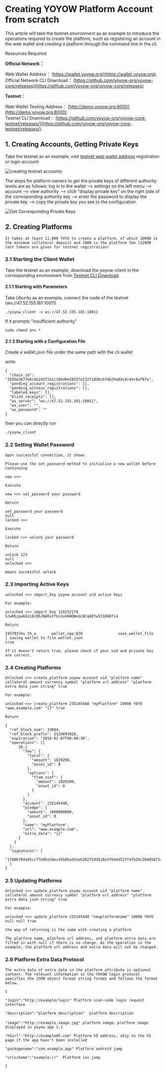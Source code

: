 # Creating YOYOW Platform Account from scratch
This article will take the testnet environment as an example to introduce the operations required to create the platform, such as registering an account in the web wallet and creating a platform through the command line in the cli.

Resources Required:

**Official Network：** 

Web Wallet Address： [https://wallet.yoyow.org](https://wallet.yoyow.org).  
Official Network CLI Download： [https://github.com/yoyow-org/yoyow-core/releases](https://github.com/yoyow-org/yoyow-core/releases)


**Testnet：**  

Web Wallet Testing Address： [http://demo.yoyow.org:8000](http://demo.yoyow.org:8000).  
Testnet CLI Download： [https://github.com/yoyow-org/yoyow-core-testnet/releases/](https://github.com/yoyow-org/yoyow-core-testnet/releases/).

## 1. Creating Accounts, Getting Private Keys

Take the testnet as an example, visit [testnet web wallet address](http://demo.yoyow.org:8000 "yoyow wallet testnet") registration or login account:

![creating testnet accounts](/images/sdk/step1.png)

The steps for platform owners to get the private keys of different authority levels are as follows: log in to the wallet --> settings on the left menu --> account --> view authority --> click "display private key" on the right side of the corresponding authority key --> enter the password to display the private key --> copy the private key you see to the configuration.
    
![Get Corresponding Private Keys](/images/sdk/step3.png)

## 2. Creating Platforms

    It takes at least 11,000 YOYO to create a platform, of which 10000 is the minimum collateral deposit and 1000 is the platform fee (12000 test tokens are given for testnet registration)

### 2.1 Starting the Client Wallet

Take the testnet as an example, download the yoyow-client in the corresponding environment from [Testnet CLI Download](https://github.com/yoyow-org/yoyow-core-testnet/releases/).

#### 2.1.1 Starting with Parameters

Take Ubuntu as an example, connect the node of the testnet (ws://47.52.155.181:10011)

    ./yoyow_client -s ws://47.52.155.181:10011 
 
If it prompts "insufficient authority"

    sudo chmod a+x * 

  
#### 2.1.2 Starting with a Configuration File

Create a wallet.json file under the same path with the cli wallet 

write

    {
      "chain_id": "3505e367fe6cde243f2a1c39bd8e58557e23271dd6cbf4b29a8dc8c44c9af8fe",
      "pending_account_registrations": [],
      "pending_witness_registrations": [],
      "labeled_keys": [],
      "blind_receipts": [],
      "ws_server": "ws://47.52.155.181:10011",
      "ws_user": "",
      "ws_password": ""
    }
 
then you can directly run

    ./yoyow_client

### 2.2 Setting Wallet Password

    Upon successful connection, it shows

    Please use the set_password method to initialize a new wallet before continuing

    new >>>

    Execute

    new >>> set_password your password

    Return

    set_password your password
    null
    locked >>> 

    Execute

    locked >>> unlock your password

    Return

    unlock 123
    null
    unlocked >>>

    means successful unlock

### 2.3 Importing Active Keys

    unlocked >>> import_key yoyow account uid active keys

    For example:

    unlocked >>> import_key 120252179 5JwREzpwb62iEcD6J6WXs2fbn1aSKWQWvGLNCqAEYwS31EHD7i4

    Return

    1937037ms th_a       wallet.cpp:820                save_wallet_file     ] saving wallet to file wallet.json
    true

    If it doesn't return true, please check if your uid and private key are correct.

### 2.4 Creating Platforms
    
    Unlocked >>> create_platform yoyow account uid "platform name" collateral amount currency symbol "platform url address" "platform extra data json string" true

    For example:

    unlocked >>> create_platform 235145448 "myPlatform" 10000 YOYO "www.example.com" "{}" true

    Return

    {
      "ref_block_num": 33094,
      "ref_block_prefix": 2124691028,
      "expiration": "2018-02-07T08:40:30",
      "operations": [[
          20,{
            "fee": {
              "total": {
                "amount": 1029296,
                "asset_id": 0
              },
              "options": {
                "from_csaf": {
                  "amount": 1029296,
                  "asset_id": 0
                }
              }
            },
            "account": 235145448,
            "pledge": {
              "amount": 1000000000,
              "asset_id": 0
            },
            "name": "myPlatform",
            "url": "www.example.com",
            "extra_data": "{}"
          }
        ]
      ],
      "signatures": [
        "1f08b704dd5ccf7e05e5dec45b06ad41e6382f5dd528e3f644d52ff4fb29c2040507544d5e94b84d77d70edcd68bb35b0cded0db87816ae64979ba98eeb641d5d7"
      ]
    }

### 2.5 Updating Platforms

    Unlocked >>> update_platform yoyow account uid "platform name" collateral amount currency symbol "platform url address" "platform extra data json string" true

    For example:

    unlocked >>> update_platform 235145448 "newplatformname" 10000 YOYO null null true
    
    the way of returning is the same with creating a platform
    
    The platform name, platform url address, and platform extra data are filled in with null if there is no change. As the operation in the example, the platform url address and extra data will not be changed.

### 2.6 Platform Extra Data Protocol
    
    The extra data of extra_data in the platform attribute is optional content. The relevant information in the YOYOW login protocol specifies the JSON object format string format and follows the format below.

    {

    "login":"http://example/login" Platform scan-code login request interface

    "description":"platform description"  platform description

    "image":"http://example.image.jpg" platform image，platform image displayed in yoyow app 1.1

    "h5url":"http://exampleH5.com" Platform h5 address, skip to the h5 page if the app hasn't been installed

    "packagename":"com.example.app" Platform android jump

    "urlscheme":"example://"  Platform ios jump

    }

